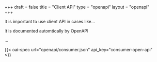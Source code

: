 +++
draft = false
title = "Client API"
type = "openapi"
layout = "openapi"
+++

It is important to use client API in cases like...

It is documented automtically by OpenAPI

...


{{< oai-spec url="openapi/consumer.json" api_key="consumer-open-api" >}}